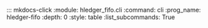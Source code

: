 ::: mkdocs-click
    :module: hledger_fifo.cli
    :command: cli
	:prog_name: hledger-fifo
	:depth: 0
	:style: table
	:list_subcommands: True
